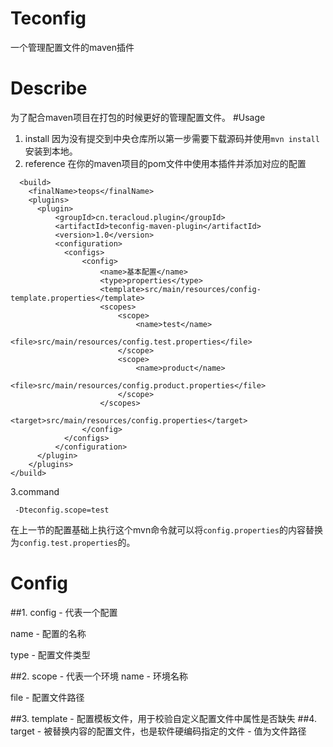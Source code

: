 # Teconfig
一个管理配置文件的maven插件
# Describe
为了配合maven项目在打包的时候更好的管理配置文件。
#Usage
1. install
因为没有提交到中央仓库所以第一步需要下载源码并使用```mvn install```安装到本地。
2. reference
在你的maven项目的pom文件中使用本插件并添加对应的配置
````
  <build>
    <finalName>teops</finalName>
    <plugins>   
      <plugin>
          <groupId>cn.teracloud.plugin</groupId>
		  <artifactId>teconfig-maven-plugin</artifactId>
		  <version>1.0</version>
		  <configuration>
		  	<configs>
		  		<config>
		  			<name>基本配置</name>
		  			<type>properties</type>
		  			<template>src/main/resources/config-template.properties</template>
		  			<scopes>
		  				<scope>
		  					<name>test</name>
		  					<file>src/main/resources/config.test.properties</file>
		  				</scope>
		  				<scope>
		  					<name>product</name>
		  					<file>src/main/resources/config.product.properties</file>
		  				</scope>
		  			</scopes>
		  			<target>src/main/resources/config.properties</target>
		  		</config>
		  	</configs>
		  </configuration>
      </plugin>
    </plugins>
</build>
````

3.command
````
 -Dteconfig.scope=test
````
在上一节的配置基础上执行这个mvn命令就可以将```config.properties```的内容替换为```config.test.properties```的。
# Config

##1. config  - 代表一个配置

name  - 配置的名称
  
type  - 配置文件类型

##2. scope - 代表一个环境
name - 环境名称

file - 配置文件路径

##3. template - 配置模板文件，用于校验自定义配置文件中属性是否缺失
##4. target - 被替换内容的配置文件，也是软件硬编码指定的文件 - 值为文件路径
